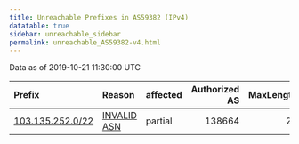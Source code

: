 ```yaml
---
title: Unreachable Prefixes in AS59382 (IPv4)
datatable: true
sidebar: unreachable_sidebar
permalink: unreachable_AS59382-v4.html
---
```


Data as of 2019-10-21 11:30:00 UTC


<div class="datatable-begin"></div>

| Prefix                                                     | Reason                                                                                                  | affected   |   Authorized AS |   MaxLength | Anchor                                       |   unreachable /24s |
|:-----------------------------------------------------------|:--------------------------------------------------------------------------------------------------------|:-----------|----------------:|------------:|:---------------------------------------------|-------------------:|
| [103.135.252.0/22](https://stat.ripe.net/103.135.252.0/22) | [INVALID ASN](https://rpki-validator.ripe.net/announcement-preview?asn=AS59382&prefix=103.135.252.0/22) | partial    |          138664 |          22 | [APNIC](unreachable_APNIC_RPKI_Root-v4.html) |                  4 |

<div class="datatable-end"></div>
